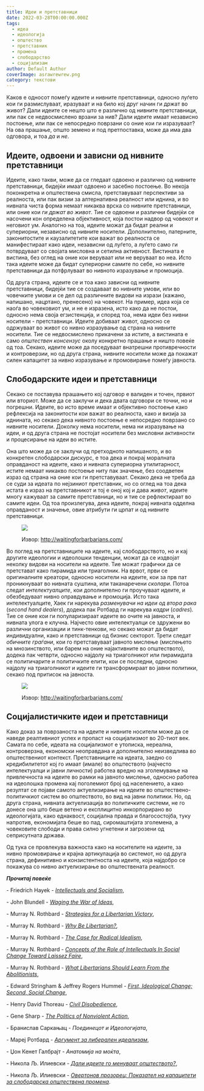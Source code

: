 ```yaml
---
title: Идеи и претставници
date: 2022-03-28T00:00:00.000Z
tags:
  - идеа
  - идеологија
  - општество
  - претставник
  - промена
  - слободарство
  - социјализам
author: Default Author
coverImage: asrawrewrew.png
category: текстови
---
```


Каков е односот помеѓу идеите и нивните претставници, односно луѓето кои ги размислуваат, иразуваат и на било кој друг начин ги држат во живот? Дали идеите се нешто што е различно од нивните претставници, или пак се недвосмислено врзани за нив? Дали идеите имаат независно постоење, или пак се непосредно поврзани со оние кои ги изразуваат? На ова прашање, општо земено и под претпоставка, може да има два одговора, и тоа _да_ и _не_.

## Идеите, одвоени и зависни од нивните претставници

Идеите, како такви, може да се гледаат одвоено и различно од нивните претставници, бидејќи имаат одвоено и засебно постоење. Во некоја поконкретна и општествена смисла, претставуваат перспективи за реалноста, или пак визии за алтернативна реалност или иднина, и во нивната чиста форма немаат никаква врска со нивните претставници, или оние кои _ги држат во живот_. Тие се одвоени и различни бидејќи се насочени кон определена објективност, која постои надвор од човекот и неговиот ум. Аналогно на тоа, идеите можат да бидат реални и супериорни, независно од нивните носители. Дополнително, патерните, законитостите и каузалитетите кои важат во реалноста се манифестираат како идеи, независни од луѓето, а луѓето само ги потврдуваат со својата мисловна и сетилна активност. Вистината е вистина, без оглед на оние кои веруваат или не веруваат во неа. Исто така идеите може да бидат супериорни самите по себе, но нивните претставници да потфрлуваат во нивното изразување и промоција.

Од друга страна, идеите се и тоа како зависни од нивните претставници, бидејќи тие се создаваат во нивните умови, или во човечките умови и се дел од различните видови на изрази (кажано, напишано, нацртано, пренесено) на човекот. На пример, идеа која се наоѓа во човековиот ум, и не е изразена, исто како да не постои, односно нема своја егзистенција, и според тоа, нема идеи без нивни носители - претставници. Идеите добиваат живот, односно се одржуваат во живот со нивно изразување од страна на нивните носители. Тие се недвосмислено прикачени за истите, а вистината е само _општествен консензус_ околу конкретно прашање и ништо повеќе од тоа. Секако, идеите може да поседуваат внатрешни противречности и контроверзии, но од друга страна, нивните носители може да покажат силен капацитет за нивно изразување и промовирање помеѓу јавноста. 

## Слободарските идеи и претставници

Секако се поставува прашањето кој одговор е валиден и точен, првиот или вториот. Може да се заклучи и дека двата одговори се точни, но и погрешни. Идеите, во исто време имаат и објективно постоење како рефлексија на законитости кои важат во реалноста, како и визија за иднината, но секако дека нивното постоење е непосредно поврзано со нивните носители. Доколку нема носители, нема ни изразување на идеи, и од друга страна не постојат носители без мисловни активности и процесирање на идеи во истите.

Она што може да се заклучи од претходното напишаното, и во конкретен слободарски дискурс, е тоа дека и покрај моралната оправданост на идеите, како и нивната супериорна утилитарност, истите немаат никакво постоење ниту пак значење, без соодветен израз од страна на оние кои ги претставуваат. Секако дека не треба да се суди за идеата по нејзиниот претставник, но со оглед на тоа дека истата е израз на претставникот и тој е оној кој и дава _живот_, идеите многу кажуваат за самите претставници, но и тие се рефлектираат во самите идеи. Од тоа произлегува, дека идеите, покрај нивната одделна оправданост и значење, овие атрибути ги црпат и од нивните претставници.

<figure>

![](http://libertaniabackup.local/wp-content/uploads/2022/03/Communism.png)

<figcaption>

Извор: http://waitingforbarbarians.com/

</figcaption>

</figure>

Во поглед на претставниците на идеите, кај слободарството, но и кај другите идеологии и идеолошки тенденции, можат да се издвојат неколку видови на носители на идеите. Тие можат графички да се претстават како пирамида или триаголник. На врвот, први се оригиналните креатори, односно носители на идеите, кои за прв пат проникнуваат во нивната суштина, или таканаречени _сколари_. Потоа следат _интелектуалците_, кои дополнително ги проучуваат идеите, и обезбедуваат нивно оправдување и промоција. Исто така интелектуалците, Хаек ги нарекува _разменувачи на идеи од втора рака_ (_second hand dealers_), додека пак Ротбард ги нарекува _кадри_ (_cadres_)_._ Тие се оние кои ги популаризираат идеите во очите на јавноста, и нивната улога е клучна. Најчесто овие интелектуалци се здружени во различни организации и тинк-тенкови, но секако можат да бидат индивидуални, како и претставници од бизнис секторот. Трети следат _обичните граѓани_, кои го претставуваат јавното мислење (мислењето на мнозинството, или барем на оние најактивните во општеството), додека пак четврти, односно најдолу на триаголникот или пирамидата се политичарите и политичките елити, кои се последни, односно најдолу на триаголникот и идеите ги трансформираат во јавни политики, секако под притисок на јавноста.

<figure>

![](http://libertaniabackup.local/wp-content/uploads/2022/03/asrawrewrew.png)

<figcaption>

Извор: http://waitingforbarbarians.com/

</figcaption>

</figure>

## Социјалистичките идеи и претставници

Како доказ за поврзаноста на идеите и нивните носители може да се наведе реалтивниот успех и пропаст на социјализмот во 20-тиот век. Самата по себе, идеата на социјализмот е утописка, нереална, контроверзна, економски неоправдана и дополнително неизведлива во општествениот контекст. Претставниците на идеата, заедно со кредибилитетот кој го имаат (имале) во општеството (најчесто интелектуалци и јавни личности) работеа вредно на зголемување на привлечноста на идеите во рамки на јавното мислење, односно работеа на идеолошка промена кај поголемиот број од населението, а како резултат се појави самото актуелизирање на идеите во општествено-политичкиот систем во општеството, во вид на јавни политики. Но, од друга страна, нивната актуелизација во политичките системи, не го донесе она што беше ветено и експлицитно инкорпорирано во идеологијата, како еднаквост, социјална правда и благосостојба, туку напротив, економијата беше во пад, сиромаштијата зголемена, а човековите слободи и права силно угнетени и загрозени од сеприсутната држава.

Од тука се провлекува важноста како на носителите на идеите, за нивно промовирање и крајна артикулација во системот, но од друга страна, дефинитивно и конзистентноста на идеите, која најдобро се покажува со нивно актуелизирање во општествената реалност.

**_Прочитај повеќе_** 

\- Friedrich Hayek - [_Intellectuals and Socialism_](https://cdn.mises.org/Intellectuals%20and%20Socialism_4.pdf),

\- John Blundell - [_Waging the War of Ideas_](https://iea.org.uk/wp-content/uploads/2016/07/Blundell-interactive.pdf),

\- Murray N. Rothbard - [_Strategies for a Libertarian Victory_](https://mises.org/library/strategies-libertarian-victory),

\- Murray N. Rothbard - [_Why Be Libertarian?_](https://mises.org/library/why-be-libertarian)_,_

\- Murray N. Rothbard - [_The Case for Radical Idealism_](https://mises.org/library/case-radical-idealism),

\- Murray N. Rothbard - [_Concepts of the Role of Intellectuals In Social Change Toward Laissez Faire_](https://mises.org/library/concepts-role-intellectuals-social-change-toward-laissez-faire-0),

\- Murray N. Rothbard - [_What Libertarians Should Learn From the Abolitionists_](https://mises.org/library/what-libertarians-should-learn-abolitionists),

\- Edward Stringham & Jeffrey Rogers Hummel - [_First, Ideological Change; Second, Social Change_](https://mises.org/library/first-ideological-change-second-social-change),

\- Henry David Thoreau - [_Civil Disobedience_](https://xroads.virginia.edu/~Hyper2/thoreau/civil.html),

\- Gene Sharp - [_The Politics of Nonviolent Action_](https://www.aeinstein.org/wp-content/uploads/2014/01/How-Nonviolent-Struggle-Works.pdf),

\- Бранислав Саркањац - _Поединецот и Идеологијата_,

\- Мареј Ротбард - [_Аргумент за либерален идеализам_](http://libertaniabackup.local/argument-radikalen-liberalizam/),

\- Џон Кенет Галбрајт - _Анатомија на моќта_,

\- Никола Љ. Илиевски - [_Дали идеите го менуваат општеството?_](http://libertaniabackup.local/dali-ideite-go-menuvaat-opshtestvoto/?fbclid=IwAR0GyK33fJNroRityFvf42p_38NLnQjA5b3WpjqI9qBAfoqWvkMeRB6B4XM),

\- Никола Љ. Илиевски - [_Овертонов прозорец: Показател на капацитети за слободарска општествена промена_](http://libertaniabackup.local/%D0%BE%D0%B2%D0%B5%D1%80%D1%82%D0%BE%D0%BD%D0%BE%D0%B2-%D0%BF%D1%80%D0%BE%D0%B7%D0%BE%D1%80%D0%B5%D1%86-%D0%BF%D0%BE%D0%BA%D0%B0%D0%B7%D0%B0%D1%82%D0%B5%D0%BB-%D0%BD%D0%B0-%D0%BA%D0%B0%D0%BF%D0%B0/).
